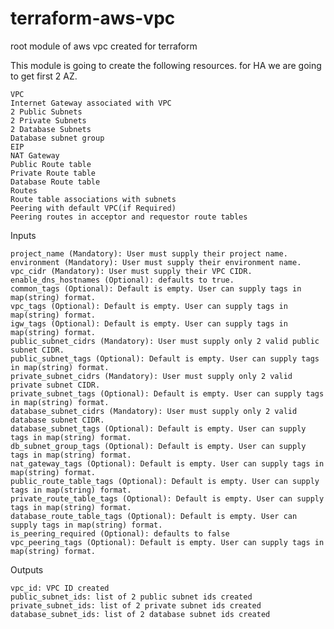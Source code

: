 # terraform-aws-vpc
root module of aws vpc created for terraform

This module is going to create the following resources. for HA we are going to get first 2 AZ.

    VPC
    Internet Gateway associated with VPC
    2 Public Subnets
    2 Private Subnets
    2 Database Subnets
    Database subnet group
    EIP
    NAT Gateway
    Public Route table
    Private Route table
    Database Route table
    Routes
    Route table associations with subnets
    Peering with default VPC(if Required)
    Peering routes in acceptor and requestor route tables

Inputs

    project_name (Mandatory): User must supply their project name.
    environment (Mandatory): User must supply their environment name.
    vpc_cidr (Mandatory): User must supply their VPC CIDR.
    enable_dns_hostnames (Optional): defaults to true.
    common_tags (Optional): Default is empty. User can supply tags in map(string) format.
    vpc_tags (Optional): Default is empty. User can supply tags in map(string) format.
    igw_tags (Optional): Default is empty. User can supply tags in map(string) format.
    public_subnet_cidrs (Mandatory): User must supply only 2 valid public subnet CIDR.
    public_subnet_tags (Optional): Default is empty. User can supply tags in map(string) format.
    private_subnet_cidrs (Mandatory): User must supply only 2 valid private subnet CIDR.
    private_subnet_tags (Optional): Default is empty. User can supply tags in map(string) format.
    database_subnet_cidrs (Mandatory): User must supply only 2 valid database subnet CIDR.
    database_subnet_tags (Optional): Default is empty. User can supply tags in map(string) format.
    db_subnet_group_tags (Optional): Default is empty. User can supply tags in map(string) format.
    nat_gateway_tags (Optional): Default is empty. User can supply tags in map(string) format.
    public_route_table_tags (Optional): Default is empty. User can supply tags in map(string) format.
    private_route_table_tags (Optional): Default is empty. User can supply tags in map(string) format.
    database_route_table_tags (Optional): Default is empty. User can supply tags in map(string) format.
    is_peering_required (Optional): defaults to false
    vpc_peering_tags (Optional): Default is empty. User can supply tags in map(string) format.

Outputs

    vpc_id: VPC ID created
    public_subnet_ids: list of 2 public subnet ids created
    private_subnet_ids: list of 2 private subnet ids created
    database_subnet_ids: list of 2 database subnet ids created

